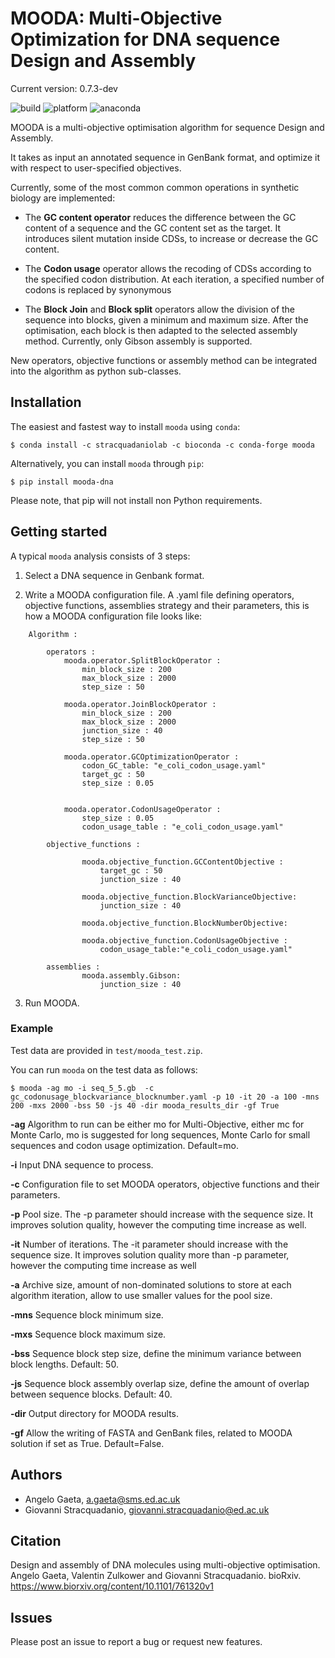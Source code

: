 # MOODA: Multi-Objective Optimization for DNA sequence Design and Assembly

Current version: 0.7.3-dev

![build](http://drone.stracquadaniolab.org/api/badges/stracquadaniolab/mooda/status.svg)
![platform](https://anaconda.org/stracquadaniolab/mooda/badges/platforms.svg)
![anaconda](https://anaconda.org/stracquadaniolab/mooda/badges/version.svg)


MOODA is a multi-objective optimisation algorithm for sequence Design and Assembly.

It takes as input an annotated sequence in GenBank format, and optimize it with respect to user-specified objectives.

Currently, some of the most common common operations in synthetic biology are implemented:

- The **GC content operator** reduces the difference between the GC content of a sequence and the GC content set as the target. It introduces silent mutation inside CDSs, to increase or decrease the GC content.

- The **Codon usage** operator allows the recoding of CDSs according to the specified codon distribution. At each iteration, a specified number of codons is replaced by synonymous

- The **Block Join** and **Block split** operators allow the division of the sequence into blocks, given a minimum and maximum size. After the optimisation, each block is then adapted to the selected assembly method. Currently, only Gibson assembly is supported.

New operators, objective functions or assembly method can be integrated into the algorithm as python sub-classes.



## Installation

The easiest and fastest way to install `mooda` using `conda`:

    $ conda install -c stracquadaniolab -c bioconda -c conda-forge mooda

Alternatively, you can install `mooda` through `pip`:

    $ pip install mooda-dna

Please note, that pip will not install non Python requirements.

## Getting started

A typical `mooda` analysis consists of 3 steps:

1. Select a DNA sequence in Genbank format.

2. Write a MOODA configuration file. A .yaml file defining operators, objective functions, assemblies strategy and their parameters, this is how a MOODA configuration file looks like:

```
    Algorithm :

        operators :
            mooda.operator.SplitBlockOperator :
                min_block_size : 200
                max_block_size : 2000
                step_size : 50

            mooda.operator.JoinBlockOperator :
                min_block_size : 200
                max_block_size : 2000
                junction_size : 40
                step_size : 50

            mooda.operator.GCOptimizationOperator :
                codon_GC_table: "e_coli_codon_usage.yaml"
                target_gc : 50
                step_size : 0.05


            mooda.operator.CodonUsageOperator :
                step_size : 0.05
                codon_usage_table : "e_coli_codon_usage.yaml"

        objective_functions :

                mooda.objective_function.GCContentObjective :
                    target_gc : 50
                    junction_size : 40

                mooda.objective_function.BlockVarianceObjective:
                    junction_size : 40

                mooda.objective_function.BlockNumberObjective:

                mooda.objective_function.CodonUsageObjective :
                    codon_usage_table:"e_coli_codon_usage.yaml"

        assemblies :
                mooda.assembly.Gibson:
                    junction_size : 40
```

3. Run MOODA.


### Example
Test data are provided in `test/mooda_test.zip`.

You can run `mooda` on the test data as follows:


    $ mooda -ag mo -i seq_5_5.gb  -c gc_codonusage_blockvariance_blocknumber.yaml -p 10 -it 20 -a 100 -mns 200 -mxs 2000 -bss 50 -js 40 -dir mooda_results_dir -gf True

**-ag** Algorithm to run can be either mo for Multi-Objective, either mc for Monte Carlo, mo is suggested for long sequences, Monte Carlo for small sequences and codon usage optimization. Default=mo.

**-i** Input DNA sequence to process.

**-c** Configuration file to set MOODA operators, objective functions and their parameters.

**-p** Pool size. The -p parameter should increase with the sequence size. It improves solution quality, however the computing time increase as well.

**-it** Number of iterations. The -it parameter should increase with the sequence size. It improves solution quality more than -p parameter, however the computing time increase as well 

**-a** Archive size, amount of non-dominated solutions to store at each algorithm iteration, allow to use smaller values for the pool size.

**-mns** Sequence block minimum size.

**-mxs** Sequence block maximum size.

**-bss** Sequence block step size, define the minimum variance between block lengths. Default: 50.

**-js** Sequence block assembly overlap size, define the amount of overlap between sequence blocks. Default: 40.

**-dir** Output directory for MOODA results.

**-gf** Allow the writing of FASTA and GenBank files, related to MOODA solution if set as True. Default=False.

## Authors

- Angelo Gaeta, a.gaeta@sms.ed.ac.uk
- Giovanni Stracquadanio, giovanni.stracquadanio@ed.ac.uk

## Citation

Design and assembly of DNA molecules using multi-objective optimisation.
Angelo Gaeta, Valentin Zulkower and Giovanni Stracquadanio.
bioRxiv. https://www.biorxiv.org/content/10.1101/761320v1

## Issues
Please post an issue to report a bug or request new features.

